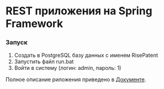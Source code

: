 # REST приложения на Spring Framework 

### Запуск 
1.	Создать в PostgreSQL базу данных с именем RisePatent
2.	Запустить файл run.bat
4.	Войти в систему (логин: admin, пароль: 1)

Полное описание риложения приведено в [Документе](https://github.com/DenisFV/PatentBuro/blob/master/RisePatent.pdf).
